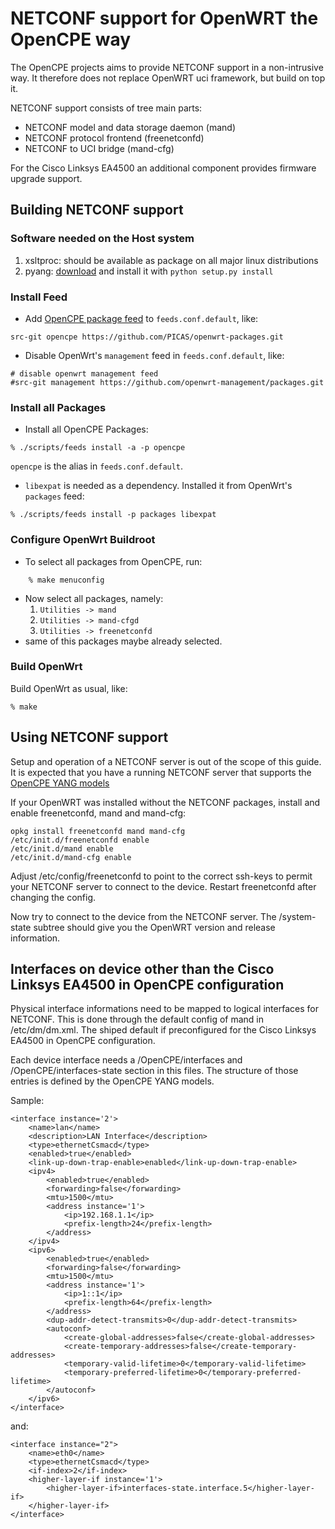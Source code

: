 NETCONF support for OpenWRT the OpenCPE way
===========================================

The OpenCPE projects aims to provide NETCONF support in a non-intrusive way.
It therefore does not replace OpenWRT uci framework, but build on top it.

NETCONF support consists of tree main parts:
* NETCONF model and data storage daemon (mand)
* NETCONF protocol frontend (freenetconfd)
* NETCONF to UCI bridge (mand-cfg)

For the Cisco Linksys EA4500 an additional component provides firmware
upgrade support.

Building NETCONF support
------------------------

### Software needed on the Host system

1. xsltproc: should be available as package on all major linux distributions
2. pyang: [download][1] and install it with `python setup.py install`

### Install Feed

* Add [OpenCPE package feed][2] to `feeds.conf.default`, like:

```
src-git opencpe https://github.com/PICAS/openwrt-packages.git
```

* Disable OpenWrt's `management` feed in `feeds.conf.default`, like:

```
# disable openwrt management feed
#src-git management https://github.com/openwrt-management/packages.git
```

### Install all Packages

* Install all OpenCPE Packages:

```
% ./scripts/feeds install -a -p opencpe
```

`opencpe` is the alias in `feeds.conf.default`.

* `libexpat` is needed as a dependency. Installed it from OpenWrt's `packages`
feed:

```
% ./scripts/feeds install -p packages libexpat
```

### Configure OpenWrt Buildroot

* To select all packages from OpenCPE, run:
```
    % make menuconfig
```
* Now select all packages, namely:
  1. `Utilities -> mand`
  2. `Utilities -> mand-cfgd`
  3. `Utilities -> freenetconfd`
* same of this packages maybe already selected.

### Build OpenWrt

Build OpenWrt as usual, like:

```
% make
```

Using NETCONF support
---------------------

Setup and operation of a NETCONF server is out of the scope of this guide. It is
expected that you have a running NETCONF server that supports the
[OpenCPE YANG models][3]

If your OpenWRT was installed without the NETCONF packages, install and enable
freenetconfd, mand and mand-cfg:

    opkg install freenetconfd mand mand-cfg
    /etc/init.d/freenetconfd enable
    /etc/init.d/mand enable
    /etc/init.d/mand-cfg enable

Adjust /etc/config/freenetconfd to point to the correct ssh-keys to permit
your NETCONF server to connect to the device. Restart freenetconfd after
changing the config.

Now try to connect to the device from the NETCONF server. The /system-state
subtree should give you the OpenWRT version and release information.

Interfaces on device other than the Cisco Linksys EA4500 in OpenCPE configuration
---------------------------------------------------------------------------------

Physical interface informations need to be mapped to logical interfaces for NETCONF.
This is done through the default config of mand in /etc/dm/dm.xml. The shiped default
if preconfigured for the Cisco Linksys EA4500 in OpenCPE configuration.

Each device interface needs a /OpenCPE/interfaces and /OpenCPE/interfaces-state section
in this files. The structure of those entries is defined by the OpenCPE YANG models.

Sample:

    <interface instance='2'>
        <name>lan</name>
        <description>LAN Interface</description>
        <type>ethernetCsmacd</type>
        <enabled>true</enabled>
        <link-up-down-trap-enable>enabled</link-up-down-trap-enable>
        <ipv4>
            <enabled>true</enabled>
            <forwarding>false</forwarding>
            <mtu>1500</mtu>
            <address instance='1'>
                <ip>192.168.1.1</ip>
                <prefix-length>24</prefix-length>
            </address>
        </ipv4>
        <ipv6>
            <enabled>true</enabled>
            <forwarding>false</forwarding>
            <mtu>1500</mtu>
            <address instance='1'>
                <ip>1::1</ip>
                <prefix-length>64</prefix-length>
            </address>
            <dup-addr-detect-transmits>0</dup-addr-detect-transmits>
            <autoconf>
                <create-global-addresses>false</create-global-addresses>
                <create-temporary-addresses>false</create-temporary-addresses>
                <temporary-valid-lifetime>0</temporary-valid-lifetime>
                <temporary-preferred-lifetime>0</temporary-preferred-lifetime>
            </autoconf>
        </ipv6>
    </interface>

and:

    <interface instance="2">
        <name>eth0</name>
        <type>ethernetCsmacd</type>
        <if-index>2</if-index>
        <higher-layer-if instance='1'>
            <higher-layer-if>interfaces-state.interface.5</higher-layer-if>
        </higher-layer-if>
    </interface>
 
[1]: https://code.google.com/p/pyang/
[2]: https://github.com/opencpe/openwrt-packages.git
[3]: https://github.com/opencpe/yang
